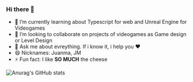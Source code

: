 ### Hi there 👋

- 🌱 I’m currently learning about Typescript for web and Unreal Engine for Videogames
- 👯 I’m looking to collaborate on projects of videogames as Game design or Level Design
- 💬 Ask me about evreything. If i know it, i help you ❤️
- 😄 Nicknames: Juanma, JM
- ⚡ Fun fact: I like **SO MUCH** the cheese

![Anurag's GitHub stats](https://github-readme-stats.vercel.app/api?username=jromano743&show_icons=true&theme=radical)
